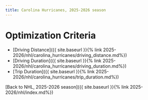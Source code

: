 ```yaml
---
title: Carolina Hurricanes, 2025-2026 season
---
```


# Optimization Criteria
- [Driving Distance]({{ site.baseurl }}{% link 2025-2026/nhl/carolina_hurricanes/driving_distance.md%})
- [Driving Duration]({{ site.baseurl }}{% link 2025-2026/nhl/carolina_hurricanes/driving_duration.md%})
- [Trip Duration]({{ site.baseurl }}{% link 2025-2026/nhl/carolina_hurricanes/trip_duration.md%})

[Back to NHL, 2025-2026 season]({{ site.baseurl }}{% link 2025-2026/nhl/index.md%})
